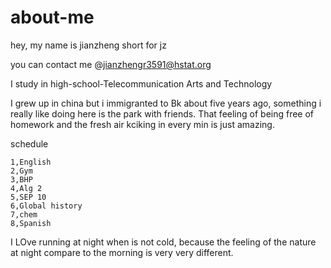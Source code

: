 # about-me

hey, my name is jianzheng short for jz 

you can contact me @jianzhengr3591@hstat.org

I study in high-school-Telecommunication Arts and Technology 

I grew up in china but i immigranted to Bk about five years ago, something i really like doing here is the park with friends. That feeling of being free of homework and the fresh air kciking in every min is just amazing.

schedule 

    1,English
    2,Gym
    3,BHP
    4,Alg 2
    5,SEP 10
    6,Global history
    7,chem
    8,Spanish 
    
I LOve running at night when is not cold, because the feeling of the nature at night compare to the morning is very very different.

